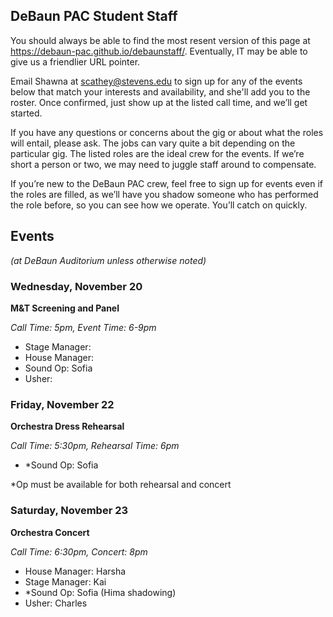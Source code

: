 ## DeBaun PAC Student Staff

You should always be able to find the most resent version of this page at <https://debaun-pac.github.io/debaunstaff/>. Eventually, IT may be able to give us a friendlier URL pointer.

Email Shawna at <scathey@stevens.edu>  to sign up for any of the events below that match your interests and availability, and she'll add you to the roster. Once confirmed, just show up at the listed call time, and we’ll get started.

If you have any questions or concerns about the gig or about what the roles will entail, please ask. The jobs can vary quite a bit depending on the particular gig. The listed roles are the ideal crew for the events. If we’re short a person or two, we may need to juggle staff around to compensate.

If you’re new to the DeBaun PAC crew, feel free to sign up for events even if the roles are filled, as we’ll have you shadow someone who has performed the role before, so you can see how we operate. You’ll catch on quickly.


## Events
*(at DeBaun Auditorium unless otherwise noted)*

### Wednesday, November 20 
**M&T Screening and Panel**

_Call Time: 5pm, Event Time: 6-9pm_

- Stage Manager: 
- House Manager: 
- Sound Op: Sofia
- Usher: 


### Friday, November 22
**Orchestra Dress Rehearsal**

_Call Time: 5:30pm, Rehearsal Time: 6pm_

- *Sound Op: Sofia

*Op must be available for both rehearsal and concert 

### Saturday, November 23
**Orchestra Concert**

_Call Time: 6:30pm, Concert: 8pm_

- House Manager: Harsha
- Stage Manager: Kai
- *Sound Op: Sofia (Hima shadowing)
- Usher: Charles


